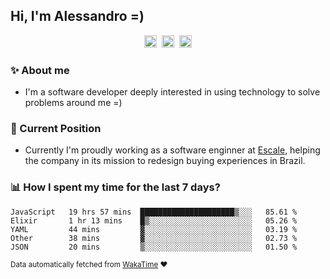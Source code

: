 ## Hi, I'm Alessandro =)

<p align="center">
  <a href="https://www.linkedin.com/in/alessandro-costa-dev/"><img src="https://img.shields.io/badge/-alessandro--costa--dev-%233f7ec6?style=flat-square&logo=Linkedin&logoColor=white" height="20"/></a>&nbsp;&nbsp;<a href="https://medium.com/@alessandro_costa"><img src="https://img.shields.io/badge/-%40alessandro__costa-%20black?style=flat-square&logo=Medium" height="20"/></a>&nbsp;&nbsp;<a href="mailto:alessandro96fc@gmail.com"><img src="https://img.shields.io/badge/-alessandro96fc%40gmail.com-%23c14438?style=flat-square&logo=Gmail&logoColor=white" height="20"/></a>
</p>

### :sparkles: About me

- I'm a software developer deeply interested in using technology to solve problems around me =)

### :office: Current Position 

-  Currently I'm proudly working as a software enginner at [Escale](https://github.com/escaletech), helping the company in its mission to redesign buying experiences in Brazil.

### :bar_chart: How I spent my time for the last 7 days?

<!--START_SECTION:waka-->
```text
JavaScript   19 hrs 57 mins  █████████████████████▒░░░   85.61 % 
Elixir       1 hr 13 mins    █▒░░░░░░░░░░░░░░░░░░░░░░░   05.26 % 
YAML         44 mins         ▓░░░░░░░░░░░░░░░░░░░░░░░░   03.19 % 
Other        38 mins         ▓░░░░░░░░░░░░░░░░░░░░░░░░   02.73 % 
JSON         20 mins         ▒░░░░░░░░░░░░░░░░░░░░░░░░   01.50 % 
```
<!--END_SECTION:waka-->

<sub>Data automatically fetched from [WakaTime](https://wakatime.com/) :heart:</sub>

